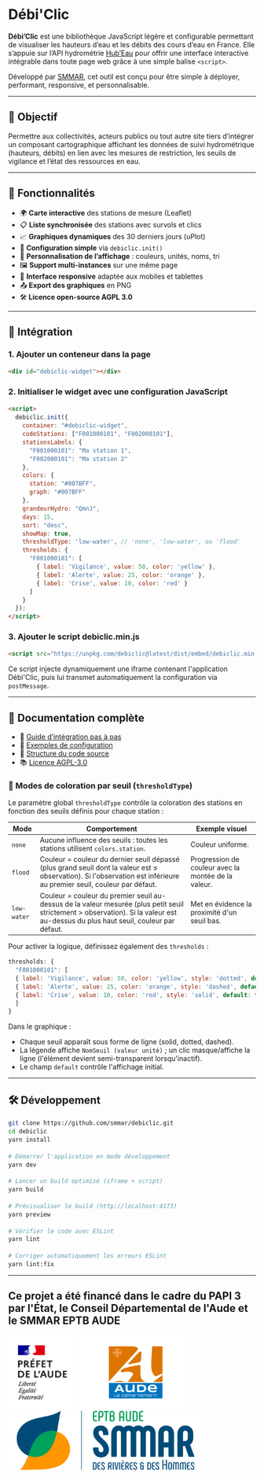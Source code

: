 # Débi'Clic

**Débi’Clic** est une bibliothèque JavaScript légère et configurable permettant de visualiser les hauteurs d’eau et les débits des cours d’eau en France. Elle s’appuie sur l’API hydrométrie [Hub’Eau](https://hubeau.eaufrance.fr/) pour offrir une interface interactive intégrable dans toute page web grâce à une simple balise `<script>`.

Développé par [SMMAR](https://www.smmar.fr/), cet outil est conçu pour être simple à déployer, performant, responsive, et personnalisable.

---

## 🎯 Objectif

Permettre aux collectivités, acteurs publics ou tout autre site tiers d’intégrer un composant cartographique affichant les données de suivi hydrométrique (hauteurs, débits) en lien avec les mesures de restriction, les seuils de vigilance et l’état des ressources en eau.

---

## 🚀 Fonctionnalités

- 🌍 **Carte interactive** des stations de mesure (Leaflet)
- 📋 **Liste synchronisée** des stations avec survols et clics
- 📈 **Graphiques dynamiques** des 30 derniers jours (uPlot)
- 🧩 **Configuration simple** via `debiclic.init()`
- 🎨 **Personnalisation de l’affichage** : couleurs, unités, noms, tri
- 🖼️ **Support multi-instances** sur une même page
- 📱 **Interface responsive** adaptée aux mobiles et tablettes
- 📤 **Export des graphiques** en PNG
- 🛠️ **Licence open-source AGPL 3.0**

---

## 🔧 Intégration

### 1. Ajouter un conteneur dans la page

```html
<div id="debiclic-widget"></div>
```

### 2. Initialiser le widget avec une configuration JavaScript

```html
<script>
  debiclic.init({
    container: "#debiclic-widget",
    codeStations: ["F001000101", "F002000101"],
    stationsLabels: {
      "F001000101": "Ma station 1",
      "F002000101": "Ma station 2"
    },
    colors: {
      station: "#007BFF",
      graph: "#007BFF"
    },
    grandeurHydro: "QmnJ",
    days: 15,
    sort: "desc",
    showMap: true,
    thresholdType: 'low-water', // 'none', 'low-water', ou 'flood'
    thresholds: {
      "F001000101": [
        { label: 'Vigilance', value: 50, color: 'yellow' },
        { label: 'Alerte', value: 25, color: 'orange' },
        { label: 'Crise', value: 10, color: 'red' }
      ]
    }
  });
</script>
```

### 3. Ajouter le script debiclic.min.js

```html
<script src="https://unpkg.com/debiclic@latest/dist/embed/debiclic.min.js"></script>
```

Ce script injecte dynamiquement une iframe contenant l'application Débi'Clic, puis lui transmet automatiquement la configuration via `postMessage`.

---

## 📘 Documentation complète

- 📄 [Guide d’intégration pas à pas](./docs/integration.md)
- 🧪 [Exemples de configuration](./examples)
- 🧱 [Structure du code source](./src)
- 📚 [Licence AGPL-3.0](./LICENSE)

### 🔀 Modes de coloration par seuil (`thresholdType`)

Le paramètre global `thresholdType` contrôle la coloration des stations en fonction des seuils définis pour chaque station :

| Mode | Comportement | Exemple visuel |
|------|--------------|----------------|
| `none` | Aucune influence des seuils : toutes les stations utilisent `colors.station`. | Couleur uniforme. |
| `flood` | Couleur = couleur du dernier seuil dépassé (plus grand seuil dont la valeur est ≤ observation). Si l'observation est inférieure au premier seuil, couleur par défaut. | Progression de couleur avec la montée de la valeur. |
| `low-water` | Couleur = couleur du premier seuil au-dessus de la valeur mesurée (plus petit seuil strictement > observation). Si la valeur est au-dessus du plus haut seuil, couleur par défaut. | Met en évidence la proximité d'un seuil bas. |

Pour activer la logique, définissez également des `thresholds` :

```js
thresholds: {
  "F001000101": [
  { label: 'Vigilance', value: 50, color: 'yellow', style: 'dotted', default: true },
  { label: 'Alerte', value: 25, color: 'orange', style: 'dashed', default: true },
  { label: 'Crise', value: 10, color: 'red', style: 'solid', default: true }
  ]
}
```

Dans le graphique :
* Chaque seuil apparaît sous forme de ligne (solid, dotted, dashed).
* La légende affiche `NomSeuil (valeur unité)` ; un clic masque/affiche la ligne (l'élément devient semi-transparent lorsqu'inactif).
* Le champ `default` contrôle l'affichage initial.

---

## 🛠️ Développement

```bash
git clone https://github.com/smmar/debiclic.git
cd debiclic
yarn install

# Démarrer l'application en mode développement
yarn dev

# Lancer un build optimisé (iframe + script)
yarn build

# Prévisualiser le build (http://localhost:4173)
yarn preview

# Vérifier le code avec ESLint
yarn lint

# Corriger automatiquement les erreurs ESLint
yarn lint:fix
```

---
## Ce projet a été financé dans le cadre du PAPI 3 par l'État, le Conseil Départemental de l'Aude et le SMMAR EPTB AUDE
 <img src="./assets/1_PREFET_AUDE-1.svg" height="150"> <img src="./assets/Flag_of_the_Department_of_Aude.svg.png" height="150"> <img src="./assets/smmar-logo.png" height="120">
